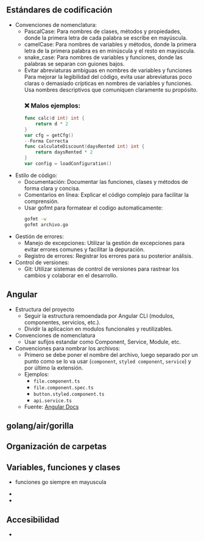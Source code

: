 ## Estándares de codificación
 - Convenciones de nomenclatura:
    - PascalCase: Para nombres de clases, métodos y propiedades, donde la primera letra de cada palabra se escribe en mayúscula. 
    - camelCase: Para nombres de variables y métodos, donde la primera letra de la primera palabra es en minúscula y el resto en    mayúscula. 
    - snake_case: Para nombres de variables y funciones, donde las palabras se separan con guiones bajos.
    - Evitar abreviaturas ambiguas en nombres de variables y funciones
        Para mejorar la legibilidad del código, evita usar abreviaturas poco claras o demasiado crípticas en nombres de variables y funciones. Usa nombres descriptivos que comuniquen claramente su propósito.
        ### ❌ Malos ejemplos:
        ```go
        func calc(d int) int {
            return d * 2
        }
        var cfg = getCfg()
        --Forma Correcta
        func calculateDiscount(daysRented int) int {
            return daysRented * 2
        }
        var config = loadConfiguration()

  - Estilo de código:
     - Documentación: Documentar las funciones, clases y métodos de forma clara y concisa. 
     - Comentarios en línea: Explicar el código complejo para facilitar la comprensión. 
     - Usar gofmt para formatear el codigo automaticamente:
        ```bash
        gofmt -w 
        gofmt archivo.go
  - Gestión de errores:
      - Manejo de excepciones: Utilizar la gestión de excepciones para evitar errores comunes y facilitar la depuración. 
      - Registro de errores: Registrar los errores para su posterior análisis. 
  - Control de versiones:
      - Git: Utilizar sistemas de control de versiones para rastrear los cambios y colaborar en el desarrollo. 

## Angular
- Estructura del proyecto
    - Seguir la estructura remoendada por Angular CLI (modulos, componentes, servicios, etc.).
    - Dividir la aplicacion en modulos funcionales y reutilizables.
- Convenciones de nomenclatura
    - Usar sufijos estandar como Component, Service, Module, etc.
- Convenciones para nombrar los archivos:
  - Primero se debe poner el nombre del archivo, luego separado por un punto como se lo va usar (`component`, `styled component`, `service`) y por último la extensión.
  - Ejemplos:
    - `file.component.ts`
    - `file.component.spec.ts`
    - `button.styled.component.ts`
    - `api.service.ts`
  - Fuente: [Angular Docs](https://angular.dev/style-guide#file-structure-conventions)

## golang/air/gorilla

## Organización de carpetas

## Variables, funciones y clases

- funciones go siempre en mayuscula
-

-

## Accesibilidad

-
